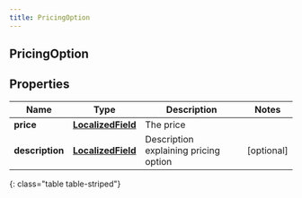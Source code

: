 ```yaml
---
title: PricingOption
---
```

## PricingOption

## Properties

|Name | Type | Description | Notes|
|------------ | ------------- | ------------- | -------------|
| **price** | [**LocalizedField**](LocalizedField.html) | The price | |
| **description** | [**LocalizedField**](LocalizedField.html) | Description explaining pricing option | [optional] |
{: class="table table-striped"}


